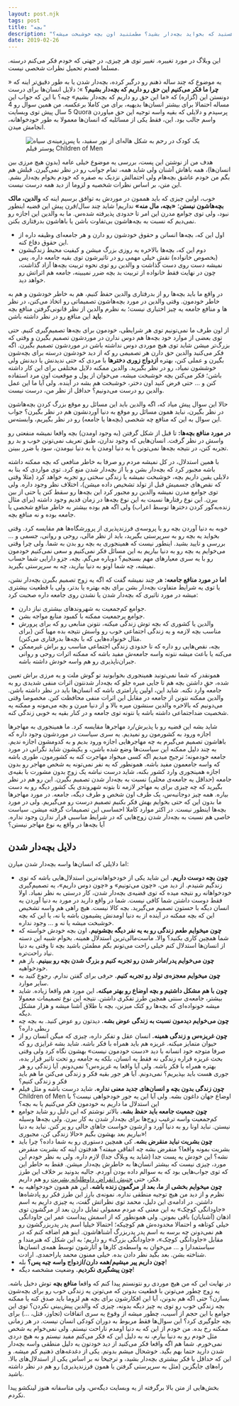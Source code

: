 ```yaml
---
layout: post.njk
tags: post
title: "بچه"
description: "آیا ما واقعا این حق رو داریم که بچه‌دار بشیم؟ دلیلتون واسه بچه‌دار شدن چیه؟ چقدر بهش فکر کردید؟ به بچه فکر کردید یا به خودتون؟ توی شرایطی هستید که بخواید بچه‌دار بشید؟ مطمئنید اون بچه خوشبخت میشه؟"
date: 2019-02-26
---
```


این وبلاگ در مورد تغییره. تغییر توی هر چیزی، در جهتی که خودم فکر می‌کنم درسته. مسلما قصدم تحمیل نظرات شخصی نیست.

یه موضوع که چند ساله ذهنم رو درگیر کرده، بچه‌دار شدن یا به طور دقیق‌تر اینه که « **چرا ما فکر می‌کنیم این حق رو داریم که بچه‌دار بشیم؟** »؛ دلایل انسان‌ها برای درست دونستن این (گزاره) که «ما این حق رو داریم که بچه‌دار بشیم» چیه؟ با این که جواب این مساله احتمالا برای بیشتر انسان‌ها بدیهیه، برای من کاملا برعکسه. من همین سوال رو 4 5 سال پیش توی وبسایت Quora پرسیدم و دلایلی که بقیه واسه توجیه این حق میاوردن واسم جالب بود. این، فقط یکی از مسائلیه که انسان‌ها معمولا به طور خودخواهانه، انجامش میدن.

<figure>
  <img src="{{ website.assetsPath }}/images/content/children-of-men-poster.jpeg" alt="یک کودک در رحم به شکل هاله‌ای از نور سفید، با پس‌زمینه‌ی سیاه">
  <figcaption>پوستر فیلم Children of Men</figcaption>
</figure>

هدف من از نوشتن این پست، بررسی یه موضوع خیلی عامه (بدون هیچ مرزی بین انسان‌ها)، همه باهاش آشنان ولی شاید همه، تمام جوانب رو در نظر نمی‌گیرن. قبلش هم بگم من خودم عاشق بچه‌هام ولی احتمالش نزدیک به صفره که خودم بخوام بچه‌دار بشم. این متن، بر اساس نظرات شخصیه و لزوما از دید همه درست نیست.

خوب، اولین چیزی که باید هممون در موردش به توافق برسیم اینه که **والدین، مالک بچه‌هاشون نیستن**؛ **«بچه، مال منه»** نداریم! شاید چند سال/قرن پیش این قضیه اینطور نبود، ولی توی جوامع مدرن این امر تا حدودی پذیرفته شده‌س. ما به والدین این اجازه رو نمی‌دیم که نسبت به بچه‌هاشون بی‌تفاوت باشن یا باهاشون بدرفتاری بکنن.

*   اول این که، بچه‌ها انسانن و حقوق خودشون رو دارن و هر جامعه‌ای وظیفه داره از این حقوق دفاع کنه.
*   دوم این که، بچه‌ها بالاخره یه روزی بزرگ میشن و کیفیت محیط زندگیشون (بخصوص خانواده) نقش خیلی مهمی رو در تاثیرشون توی بقیه جامعه داره. پس نمیشه دست روی دست گذاشت و والدین رو توی نحوه تربیت بچه‌ها آزاد گذاشت، چون در نهایت فقط خانواده از تربیت بد بچه ضرر نمیبینه، جامعه هم اثراتش رو خواهد دید.

در واقع ما باید بچه‌ها رو از بدرفتاری والدین حفظ کنیم، هم به خاطر خودشون و هم به خاطر خودمون. وقتی والدین در مورد بچه‌هاشون تصمیماتی رو اتخاذ می‌کنن، در نظر گرفتن منافع بچه‌‎ها و منافع جامعه یه چیز اختیاری نیست؛ به نظرم والدین از نظر قانونی **باید** این منافع رو در نظر داشته باشن.

از اون طرف ما نمی‌تونیم توی هر شرایطی، خودمون برای بچه‌ها تصمیم‌گیری کنیم. حتی توی بعضی از موارد خود بچه‌ها هم دوس ندارن در موردشون تصمیم بگیرن و وقتی که بزرگ‌تر میشن شاید توی هیچ موردی دوس نداشته باشن در موردشون تصمیم بگیرن. اگه فکر می‌کنید والدین حق دارن هر تصمیمی رو که از دید خودشون درسته برای بچه‌شون بگیرن و عملی کنن، بهتره **ازدواج زوری دخترها** با مردی که حتی ندیدنش یا دیدنش ولی خوششون نمیاد، رو در نظر بگیرید. والدین ممکنه دلایل مختلفی برای این کار داشته باشن؛ فکر می‌کنن بچه خوشبخت میشه، می‌خوان از پول و موقعیت اون مرد استفاده کنن و ... حتی فرض کنید اون دختر، خوشبخت هم بشه در آینده. ولی آیا ما این عمل والدین رو درست می‌دونیم؟ حداقل از نظر من، درست نیست.

حالا این سوال پیش میاد که، اگه والدین باید این مسائل رو موقع بزرگ کردن بچه‌هاشون در نظر بگیرن، نباید همون مسائل رو موقع به دنیا آوردنشون هم در نظر بگیرن؟ جواب این سوال به این که منافع چه شخصی (بچه‌ها یا جامعه) رو در نظر بگیریم، وابسته‌س.

**در مورد منافع بچه‌ها:** تا قبل از شکل گرفتن (به وجود اومدن) بچه واقعا نمیشه منفعتی رو واسش در نظر گرفت. انسان‌هایی که وجود ندارن، طبق تعریف نمی‌تونن خوب و بد رو تجربه کنن، در نتیجه بچه‌ها نمی‌تونن با به دنیا اومدن یا به دنیا نیومدن، سود یا ضرر ببینن.

با همین استدلال، در کل نمیشه مردم رو صرفا به خاطر منافعی که بچه ممکنه داشته باشه مجبور کرد که بچه‌دار بشن و یا از بچه‌دار شدن منع کرد. توی مواردی که بنا به دلایلی یقین داریم بچه، خوشبخت نمیشه یا زندگی سختی رو تجربه خواهد کرد (مثلا وقتی که نقص‌های جسمیش قبل از تولد تشخیص داده میشن)، اختلاف نظر وجود داره. ولی توی جوامع مدرن نمیشه والدین رو مجبور کرد این بچه‌ها رو سقط کنن یا حتی از بین ببرن. این نوع رفتارها نسبت به این نوع بچه‌ها در زمان قدیم وجود داشته (برای مثال زنده‌به‌گور کردن دخترها توسط اعراب) ولی اگه هم بوده بیشتر به خاطر منافع شخصی یا جامعه بوده و نه منافع بچه.

خوبه به دنیا آوردن بچه رو با پروسه‌ی فرزندپذیری از پرورشگاه‌ها هم مقایسه کرد. وقتی بخواید یه بچه رو به سرپرستی بگیرید، باید از نظر مالی، روحی و روانی، جسمی و ... بررسی و تایید بشید. اینطور نیست که همینجوری یه بچه رو بدن به شما. ولی چرا وقتی می‌خوایم یه بچه رو به دنیا بیاریم به این مسائل فکر نمی‌کنیم و سعی نمی‌کنیم خودمون رو با یه سری معیارهای مهم بسنجیم؟ دوباره می‌گم. بچه، جزو دارایی شما حساب نمیشه، چه شما اونو به دنیا بیارید، چه به سرپرستی بگیرید.

**اما در مورد منافع جامعه:** هر چند نمیشه گفت که اگه یه زوج تصمیم بگیرن بچه‌دار نشن، یا توی یه شرایط متفاوت بچه‌دار بشن برای بچه بهتره یا بدتر، ولی با قطعیت بیشتری میشه در مورد تاثیری که بچه‌دار شدن یا نشدن روی جامعه داره صحبت کرد:

*   جوامع کم‌جمعیت به شهروندهای بیشتری نیاز دارن.
*   جوامع پرجمعیت ممکنه با کمبود منابع مواجه بشن.
*   والدین یا کشوری که بچه توش زندگی میکنه، نتونن منابعی رو که برای پرورش مناسب بچه لازمه و یه زندگی اجتماعی خوب رو واسش نتیجه بده مهیا کنن (برای مثال خونواده‌هایی که با بچه‌ها بدرفتاری می‌کنن).
*   بچه، نقص‌هایی رو داره که تا حدودی زندگی اجتماعی مناسب رو براش غیرممکن می‌کنه یا باعث میشه نتونه واسه جامعه‌ش مفید باشه که ممکنه اثرات روحی و روانی جبران‌ناپذیری رو هم واسه خودش داشته باشه.

همونقدر که شما نمی‌تونید همینجوری بخوابونید تو گوش ملت و یه مرزی براش تعیین شده، حقِ داشتن بچه هم تا جایی میره جلو که بچه‌دار شدنتون اثرات منفی شدیدی رو به جامعه وارد نکنه. شاید این، اولین پارامتری باشه که انسان‌ها باید در نظر داشته باشن. والدین ممکنه نتونن از جامعه در مقابل این اثرات منفی محافظت کنن. مخصوصا وقتی می‌دونیم که بالاخره والدین سنشون میره بالا و از دنیا میرن و بچه می‌مونه و ممکنه یه شخصیت ضداجتماعی داشته باشه یا نتونه توی جامعه و در کنار بقیه به خوبی زندگی کنه.

شاید بشه این قضیه رو با پذیرش/رد مهاجرها مقایسه کرد. ما همینجوری به مهاجرها اجازه ورود به کشورمون رو نمیدیم. یه سری سیاست در موردشون وجود داره که باهاشون تصمیم می‌گیرم به چه مهاجرهایی اجازه ورود بدیم و به کدومشون اجازه ندیم. به چند دلیل ممکنه این سیاست‌ها وضع شده باشن، و یکیشون شاید نگرانی در مورد جامعه خودمونه؛ ترجیح میدیم اگه کسی میخواد مهاجرت کنه به کشورمون، طوری باشه که واسه جامعمون مفید باشه. همونطور که یه نفر نمی‌تونه یه شخص مهاجر رو بدون اجازه همینجوری وارد کشور بکنه، شاید درست نباشه یک زوج بدون مشورت با بقیه‌ی جامعه (حداقل یه جامعه‌ی محلی) نسبت به بچه‌دار شدن تصمیم بگیرن. این رو هم در نظر بگیرید که چه چیزی برای یه مهاجر لازمه تا بتونه شهروندی یک کشور دیگه رو به دست بیاره. همه چیز دوجانبه‌س، یک طرف اون شخص و طرف دیگه، جامعه. در مورد مهاجرها ما بدون این که حتی بخوایم بهش فکر بکنیم تصمیم درست رو می‌گیریم. ولی در مورد بچه‌ها اینطور نیست. در اکثر موارد کاملا احساسی این تصمیمات گرفته میشن. سیاست خاصی هم نسبت به بچه‌دار شدن زوج‌هایی که در شرایط مناسبی قرار ندارن وجود نداره. آیا بچه‌ها در واقع یه نوع مهاجر نیستن؟

## دلایل بچه‌دار شدن
اما دلایلی که انسان‌ها واسه بچه‌دار شدن میارن:

*   **چون بچه دوست داریم.** این شاید یکی از خودخواهانه‌ترین استدلال‌هایی باشه که توی زندگیم شنیدم. از دید من، «چون می‌تونیم» و «چون دوس داریم»، یه تصمیم‌گیری خودخواهانه رو نتیجه میده که توی قضیه‌ی بچه‌دار شدن، کار درستی به نظر نمیاد. اولا فقط دوست داشتن شما کافی نیست. شما در واقع دارید در مورد به دنیا آوردن یه انسان دیگه با حستون تصمیم می‌گیرید. بچه کالا نیست. هیچ راهی هم واسه تشخیص این که بچه ممکنه در آینده از به دنیا اومدنش پشیمون باشه یا نه، یا این که بچه خوشبخت میشه یا نه و ... وجود نداره.
*   **چون میخوایم طعم زندگی رو به یه نفر دیگه بچشونیم.** اون بچه خودش خواسته که شما همچین کاری بکنید؟ والا. ماست‌مالی‌ترین استدلال همینه. بخوام شبیه این دسته از انسان‌ها استدلال کنم خیلی راحت می‌تونم بگم مطمئن باشید بچه تا وقتی به دنیا نیاد راحت‌تره.
* **چون می‌خوایم پدر/مادر شدن رو تجربه کنیم و بزرگ شدن بچه رو ببینیم.** باز هم خودخواهیه.
*   **چون میخوایم معجزه‌ی تولد رو تجربه کنیم.** حرفی برای گفتن ندارم. رجوع کنید به سایر موارد.
*   **چون با هم مشکل داشتیم و بچه اوضاع رو بهتر میکنه.** این مورد هم واقعا زیاده. شاید بیشتر، جامعه‌ی سنتی همچین طرز تفکری داشتن. نتیجه این نوع تصمیمات معمولا میشه خونواده‌ای که بچه‌ها رو کتک میزنن، بچه با طلاق آشنا میشه و هزار مشکل دیگه.
* **چون می‌خوایم دیدمون نسبت به زندگی عوض بشه.** دیدتون رو عوض کنید. به بچه چه ربطی داره؟
*   **چون غریزه‌س و زندگی همینه.** انسان عقل و تفکر داره، چیزی که میگن انسان رو از حیوان متمایز میکنه. غریزه هم باید همراه با فکر باشه. شاید بشه غرایزی رو که صرفا متوجه خود انسانه با دید «دست خودمون نیست» بهشون نگاه کرد ولی وقتی بحث غریزه قراره زندگی نه فقط یه انسان، بلکه یه جامعه رو تحت تاثیر قرار بده، بهتره همراه با فکر باشه. ولی آیا واقعا یه غریزه‌س؟ نمی‌دونم. آیا زندگی رو هر جوری هست باید بپذیریم؟ نمی‌دونم. آیا هر جور بقیه فکر و زندگی می‌کنن ما هم باید فکر و زندگی کنیم؟
*   **چون زندگی بدون بچه و انسان‌های جدید معنی نداره.** شاید درست باشه و مثل فیلم Children of Men اوضاع جهان داغون بشه. ولی آیا این یه جور خودخواهی نیست؟ با این استدلال ما داریم به خودمون فکر می‌کنیم یا به بچه؟
*   **چون جمعیت جامعه باید حفظ بشه.** بالاتر نوشتم که این دلیل رو شاید جوامع کم‌جمعیت واسه ترغیب زوج‌ها برای بچه‌دار شدن به کار ببرن. ولی بچه‌ها وسیله نیستن. نباید اونا رو به دنیا آورد و ازشون خواست جاهای خالی رو پر کنن. نباید به دنیا بیاریم بعد بهشون بگیم «حالا زندگی کن، مجبوری»!
*   **چون بشریت نباید منقرض بشه.** کی همچین دستوری رو به شما داده؟ چرا باید بشریت بمونه واقعا؟ منقرض بشه چه اتفاقی میفته؟ هدفتون اینه که بشریت منقرض نشه؟ این خودش یه پست جدا (شاید یه وبلاگ جدا) لازم داره. ولی به نظر خودم این مورد، چیزی نیست که بیشتر انسان‌ها به خاطرش بچه‌دار میشن. فقط به خاطر این که توی جواب‌هایی بود که به سوالم داده بودن آوردم. جالبه بدونید بر خلاف این طرز فکر، حتی
<a href="http://www.vhemt.org" target="_blank">جنبش انقراض داوطلبانه بشریت</a>
رو هم داریم.
*   **چون میخوایم بخشی از ما، بعد از مرگمون زنده باشه.** این هم همون خودخواهیه به نظرم و از دید من هیچ توجیه منطقی نداره. نمونه‌ی بارز این طرز فکر رو پادشاه‌ها داشتن. در ادامه‌ی این دلیل، محمد توی نظراتش گفت، یه چیزی داریم به اسم «جاودانگی کوچک» به این معنی که مردم معمولی تمایل دارن بعد از مرگشون توی اذهان (آشنایان) باقی بمونن. ولی همونطور که از اسمش پیداست عمر این جاودانگی خیلی کوتاهه و احتمالا محدوده‌ش هم کوچیکه؛ احتمالا خیلیا اسم پدر پدربزرگشون رو هم نمی‌دونن چه برسه به اسم پدر پدربزرگ آشناهاشون. اینو هم اضافه کنم که در مقابل «جاودانگی کوچک»، «جاودانگی بزرگ» رو داریم؛ به این شکل که هنرمندا و سیاستمدارا و ... می‌خوان به واسطه‌ی کارها و آثارشون توسط همه‌ی انسان‌ها شناخته بشن. بعد بگید نظر دادن بده. خیلی ممنون محمد یاراحمدی. ارادت.
* **چون داریم پیر میشیم/همه دارن/ازدواج واسه چیه پس؟** بله!
*   **چون پیشگیری نکردیم.** وضعیت مشخصه دیگه!

در نهایت این که من هیچ موردی رو نتونستم پیدا کنم که واقعا **منافع بچه** توش دخیل باشه. یه زوج چطور می‌تونن با قطعیت بدونن که می‌تونن یه زندگی خوب رو برای بچه‌شون بسازن؟ حتی اگه هم بدونن، آیا این افکارشون برای بچه هم لزوما باید صدق کنه یا ممکنه بچه زندگی خوب رو توی یه چیز دیگه بدونه، چیزی که والدین پیش‌بینی نکردن؟ توی این جوامع با این حجم از آسیب، چطور میشه از وقوع یه سری اتفاقات (تجاوز، قتل، ...) برای بچه جلوگیری کرد؟ این سوال‌ها فقط مربوط به دوران کودکی انسان نیست. در هر زمانی ممکنه رخ بده. من خودم از این که به دنیا اومدم ناراحت نیستم. ولی نمی‌خوام یه شخص مثل خودم رو به دنیا بیارم، نه به دلیل این که فکر می‌کنم مفید نیستم و به هیچ دردی نمی‌خورم. شما هم اگه واقعا فکر می‌کنید از دید خودتون یه دلیل منطقی واسه بچه‌دار شدن دارید حتما بهم بگید. خوشحال میشم بدونم. یکی از دغدغه‌های ذهنیم کم میشه. و این که حداقل با فکر بیشتری بچه‌دار بشید، و ترجیحا نه بر اساس یکی از استدلال‌های بالا. راه‌های جایگزین (مثل به سرپرستی گرفتن یا همون فرزندپذیری) رو هم در نظر داشته باشید.

بخش‌هایی از متن بالا برگرفته از یه وبسایت دیگه‌س، ولی متاسفانه هنوز لینکشو پیدا نکردم.